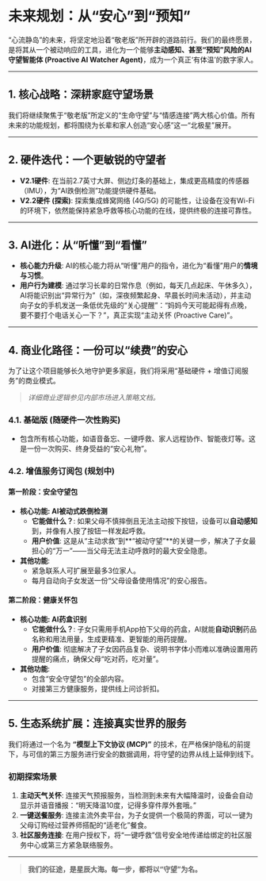 
# 未来规划：从“安心”到“预知”

“心流静岛”的未来，将坚定地沿着“敬老版”所开辟的道路前行。我们的最终愿景，是将其从一个被动响应的工具，进化为一个能够**主动感知、甚至“预知”风险的AI守望智能体 (Proactive AI Watcher Agent)**，成为一个真正‘有体温’的数字家人。

---

## **1. 核心战略：深耕家庭守望场景**

我们将继续聚焦于“敬老版”所定义的“生命守望”与“情感连接”两大核心价值。所有未来的功能规划，都将围绕为长辈和家人创造“安心感”这一“北极星”展开。

---

## **2. 硬件迭代：一个更敏锐的守望者**
-   **V2.1硬件**: 在当前2.7英寸大屏、侧边灯条的基础上，集成更高精度的传感器（IMU），为“AI跌倒检测”功能提供硬件基础。
-   **V2.2硬件 (探索)**: 探索集成蜂窝网络 (4G/5G) 的可能性，让设备在没有Wi-Fi的环境下，依然能保持紧急呼救等核心功能的在线，提供终极的连接可靠性。

---

## **3. AI进化：从“听懂”到“看懂”**
-   **核心能力升级**: AI的核心能力将从“听懂”用户的指令，进化为“看懂”用户的**情境与习惯**。
-   **用户行为建模**: 通过学习长辈的日常作息（例如，每天几点起床、午休多久），AI将能识别出“异常行为”（如，深夜频繁起身、早晨长时间未活动），并主动向子女的手机发送一条低优先级的“关心提醒”：“妈妈今天可能起得有点晚，要不要打个电话关心一下？”，真正实现“主动关怀 (Proactive Care)”。

---

## **4. 商业化路径：一份可以“续费”的安心**

为了让这个项目能够长久地守护更多家庭，我们将采用“基础硬件 + 增值订阅服务”的商业模式。

> *详细商业逻辑参见内部市场进入策略文档。*

### **4.1. 基础版 (随硬件一次性购买)**
-   包含所有核心功能，如语音备忘、一键呼救、家人远程协作、智能夜灯等。这是一份一次购买、终身受益的“安心礼物”。

### **4.2. 增值服务订阅包 (规划中)**

#### **第一阶段：安全守望包**
-   **核心功能: AI被动式跌倒检测**
    -   **它能做什么？**: 如果父母不慎摔倒且无法主动按下按钮，设备可以**自动感知**到，并像有人按了按钮一样发起呼救。
    -   **用户价值**: 这是从“主动求救”到**“被动守望”**的关键一步，解决了子女最担心的“万一”——当父母无法主动呼救时的最大安全隐患。
-   **其他功能**:
    -   紧急联系人可扩展至最多3位家人。
    -   每月自动向子女发送一份“父母设备使用情况”的安心报告。

#### **第二阶段：健康关怀包**
-   **核心功能: AI药盒识别**
    -   **它能做什么？**: 子女只需用手机App拍下父母的药盒，AI就能**自动识别**药品名称和用法用量，生成更精准、更智能的用药提醒。
    -   **用户价值**: 彻底解决了子女因药品复杂、说明书字体小而难以准确设置用药提醒的痛点，确保父母“吃对药，吃对量”。
-   **其他功能**:
    -   包含“安全守望包”的全部内容。
    -   对接第三方健康服务，提供线上问诊折扣。

---

## **5. 生态系统扩展：连接真实世界的服务**

我们将通过一个名为 **“模型上下文协议 (MCP)”** 的技术，在严格保护隐私的前提下，与可信的第三方服务进行安全的数据调用，将守望的边界从线上延伸到线下。

### **初期探索场景**
1.  **主动天气关怀**: 连接天气预报服务，当检测到未来有大幅降温时，设备会自动显示并语音播报：“明天降温10度，记得多穿件厚外套哦。”
2.  **一键送餐服务**: 连接主流外卖平台，为子女提供一个极简的界面，可以一键为父母订购经过营养师搭配的“适老化”餐食。
3.  **社区服务连接**: 在用户授权下，将“一键呼救”信号安全地传递给绑定的社区服务中心或第三方紧急联络服务。

---

> **我们的征途，是星辰大海。每一步，都将以“守望”为名。**
